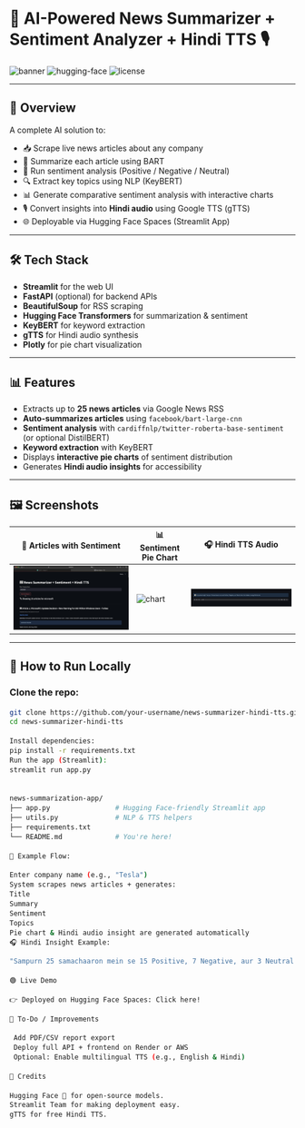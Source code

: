 # 📰 AI-Powered News Summarizer + Sentiment Analyzer + Hindi TTS 🎙️

![banner](https://img.shields.io/badge/Powered_by-Streamlit-FF4B4B?logo=streamlit) ![hugging-face](https://img.shields.io/badge/Hugging%20Face-Deployed-yellow?logo=huggingface) ![license](https://img.shields.io/badge/License-MIT-blue.svg)

---

## 🚀 Overview

A complete AI solution to:
- 📥 Scrape live news articles about any company
- 📝 Summarize each article using BART
- 🧠 Run sentiment analysis (Positive / Negative / Neutral)
- 🔍 Extract key topics using NLP (KeyBERT)
- 📊 Generate comparative sentiment analysis with interactive charts
- 🎙️ Convert insights into **Hindi audio** using Google TTS (gTTS)
- 🌐 Deployable via Hugging Face Spaces (Streamlit App)

---

## 🛠️ Tech Stack

- **Streamlit** for the web UI
- **FastAPI** (optional) for backend APIs
- **BeautifulSoup** for RSS scraping
- **Hugging Face Transformers** for summarization & sentiment
- **KeyBERT** for keyword extraction
- **gTTS** for Hindi audio synthesis
- **Plotly** for pie chart visualization

---

## 📊 Features

- Extracts up to **25 news articles** via Google News RSS
- **Auto-summarizes articles** using `facebook/bart-large-cnn`
- **Sentiment analysis** with `cardiffnlp/twitter-roberta-base-sentiment` (or optional DistilBERT)
- **Keyword extraction** with KeyBERT
- Displays **interactive pie charts** of sentiment distribution
- Generates **Hindi audio insights** for accessibility

---

## 🖼️ Screenshots

| 📄 Articles with Sentiment | 📊 Sentiment Pie Chart | 🎧 Hindi TTS Audio |
|----------------------------|-----------------------|--------------------|
| ![articles](articles.png) | ![chart](piechart.png) | ![audio](audio.png) |

---

## 🚀 How to Run Locally

### Clone the repo:
```bash
git clone https://github.com/your-username/news-summarizer-hindi-tts.git
cd news-summarizer-hindi-tts

Install dependencies:
pip install -r requirements.txt
Run the app (Streamlit):
streamlit run app.py


news-summarization-app/
├── app.py                # Hugging Face-friendly Streamlit app
├── utils.py              # NLP & TTS helpers
├── requirements.txt
└── README.md             # You're here!

🧪 Example Flow:

Enter company name (e.g., "Tesla")
System scrapes news articles + generates:
Title
Summary
Sentiment
Topics
Pie chart & Hindi audio insight are generated automatically
🎧 Hindi Insight Example:

"Sampurn 25 samachaaron mein se 15 Positive, 7 Negative, aur 3 Neutral hain. Kul milaakar coverage Positive hai."

🟢 Live Demo

👉 Deployed on Hugging Face Spaces: Click here!

🤖 To-Do / Improvements

 Add PDF/CSV report export
 Deploy full API + frontend on Render or AWS
 Optional: Enable multilingual TTS (e.g., English & Hindi)

🙌 Credits

Hugging Face 🤗 for open-source models.
Streamlit Team for making deployment easy.
gTTS for free Hindi TTS.
